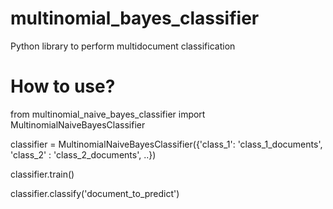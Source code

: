 # multinomial_bayes_classifier
Python library to perform multidocument classification
# How to use?
from multinomial_naive_bayes_classifier import MultinomialNaiveBayesClassifier

classifier = MultinomialNaiveBayesClassifier({'class_1': 'class_1_documents', 'class_2' : 'class_2_documents', ..})

classifier.train()

classifier.classify('document_to_predict')

